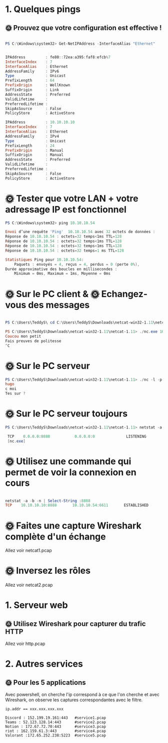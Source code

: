 <H1>1. Quelques pings </1>

<H2>🌞 Prouvez que votre configuration est effective !</H2>

```powershell

PS C:\Windows\system32> Get-NetIPAddress -InterfaceAlias "Ethernet"


IPAddress         : fe80::72ea:a395:faf8:efcb%7
InterfaceIndex    : 7
InterfaceAlias    : Ethernet
AddressFamily     : IPv6
Type              : Unicast
PrefixLength      : 64
PrefixOrigin      : WellKnown
SuffixOrigin      : Link
AddressState      : Preferred
ValidLifetime     :
PreferredLifetime :
SkipAsSource      : False
PolicyStore       : ActiveStore

IPAddress         : 10.10.10.10
InterfaceIndex    : 7
InterfaceAlias    : Ethernet
AddressFamily     : IPv4
Type              : Unicast
PrefixLength      : 24
PrefixOrigin      : Manual
SuffixOrigin      : Manual
AddressState      : Preferred
ValidLifetime     :
PreferredLifetime :
SkipAsSource      : False
PolicyStore       : ActiveStore

```

<H1>🌞 Tester que votre LAN + votre adressage IP est fonctionnel </H1>

```powershell
PS C:\Windows\system32> ping 10.10.10.54

Envoi d’une requête 'Ping'  10.10.10.54 avec 32 octets de données :
Réponse de 10.10.10.54 : octets=32 temps<1ms TTL=128
Réponse de 10.10.10.54 : octets=32 temps<1ms TTL=128
Réponse de 10.10.10.54 : octets=32 temps<1ms TTL=128
Réponse de 10.10.10.54 : octets=32 temps=1 ms TTL=128

Statistiques Ping pour 10.10.10.54:
    Paquets : envoyés = 4, reçus = 4, perdus = 0 (perte 0%),
Durée approximative des boucles en millisecondes :
    Minimum = 0ms, Maximum = 1ms, Moyenne = 0ms

```

<H1>🌞 Sur le PC client & 🌞 Echangez-vous des messages</H1>



```powershell

PS C:\Users\TeddyS\ cd C:\Users\TeddyS\Downloads\netcat-win32-1.11\netcat-1.11

PS C:\Users\TeddyS\Downloads\netcat-win32-1.11\netcat-1.11> ./nc.exe 10.10.10.54 7777
Coucou mon petit
Fais preuves de politesse
^C

```

<H1>🌞 Sur le PC serveur </H1>

```powershell
PS C:\Users\TeddyS\Downloads\netcat-win32-1.11\netcat-1.11> ./nc -l -p  8888
hugo
c moi
Tes sur ?
```

<H1>🌞 Sur le PC serveur toujours</H1>

```powershell
PS C:\Users\TeddyS\Downloads\netcat-win32-1.11\netcat-1.11> netstat -a -b -n

 TCP    0.0.0.0:8888           0.0.0.0:0              LISTENING
 [nc.exe]
```

<H1>🌞 Utilisez une commande qui permet de voir la connexion en cours </H1>

```powershell

netstat -a -b -n | Select-String :8888
TCP    10.10.10.10:8888       10.10.10.54:6611       ESTABLISHED

```

<H1>🌞 Faites une capture Wireshark complète d'un échange </H1>

Allez voir netcat1.pcap

<H1>🌞 Inversez les rôles </H1>

Allez voir netcat2.pcap


<h1>1. Serveur web </h1>

<h2>🌞 Utilisez Wireshark pour capturer du trafic HTTP</h2>

Allez voir http.pcap

<h1>2. Autres services</h1>

<h2>🌞 Pour les 5 applications</h2>

Avec powershell, on cherche l'ip correspond à ce que l'on cherche et avec Wireshark, on observe les captures correspondantes avec le filtre.

```
ip.addr == xxx.xxx.xxx.xxx
```



```
Discord : 152.199.19.161:443   #service1.pcap
Teams : 52.123.128.14:443      #service2.pcap
Notion : 172.67.72.70:443      #service3.pcap
riot : 162.159.61.3:443        #service4.pcap
Valorant :172.65.252.238:5223  #service5.pcap
```

